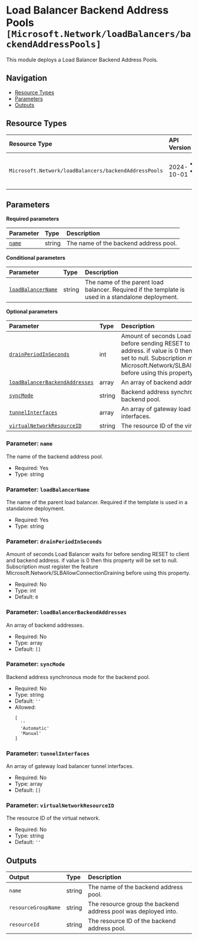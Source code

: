 # Load Balancer Backend Address Pools `[Microsoft.Network/loadBalancers/backendAddressPools]`

This module deploys a Load Balancer Backend Address Pools.

## Navigation

- [Resource Types](#Resource-Types)
- [Parameters](#Parameters)
- [Outputs](#Outputs)

## Resource Types

| Resource Type | API Version | References |
| :-- | :-- | :-- |
| `Microsoft.Network/loadBalancers/backendAddressPools` | 2024-10-01 | <ul style="padding-left: 0px;"><li>[AzAdvertizer](https://www.azadvertizer.net/azresourcetypes/microsoft.network_loadbalancers_backendaddresspools.html)</li><li>[Template reference](https://learn.microsoft.com/en-us/azure/templates/Microsoft.Network/2024-10-01/loadBalancers/backendAddressPools)</li></ul> |

## Parameters

**Required parameters**

| Parameter | Type | Description |
| :-- | :-- | :-- |
| [`name`](#parameter-name) | string | The name of the backend address pool. |

**Conditional parameters**

| Parameter | Type | Description |
| :-- | :-- | :-- |
| [`loadBalancerName`](#parameter-loadbalancername) | string | The name of the parent load balancer. Required if the template is used in a standalone deployment. |

**Optional parameters**

| Parameter | Type | Description |
| :-- | :-- | :-- |
| [`drainPeriodInSeconds`](#parameter-drainperiodinseconds) | int | Amount of seconds Load Balancer waits for before sending RESET to client and backend address. if value is 0 then this property will be set to null. Subscription must register the feature Microsoft.Network/SLBAllowConnectionDraining before using this property. |
| [`loadBalancerBackendAddresses`](#parameter-loadbalancerbackendaddresses) | array | An array of backend addresses. |
| [`syncMode`](#parameter-syncmode) | string | Backend address synchronous mode for the backend pool. |
| [`tunnelInterfaces`](#parameter-tunnelinterfaces) | array | An array of gateway load balancer tunnel interfaces. |
| [`virtualNetworkResourceID`](#parameter-virtualnetworkresourceid) | string | The resource ID of the virtual network. |

### Parameter: `name`

The name of the backend address pool.

- Required: Yes
- Type: string

### Parameter: `loadBalancerName`

The name of the parent load balancer. Required if the template is used in a standalone deployment.

- Required: Yes
- Type: string

### Parameter: `drainPeriodInSeconds`

Amount of seconds Load Balancer waits for before sending RESET to client and backend address. if value is 0 then this property will be set to null. Subscription must register the feature Microsoft.Network/SLBAllowConnectionDraining before using this property.

- Required: No
- Type: int
- Default: `0`

### Parameter: `loadBalancerBackendAddresses`

An array of backend addresses.

- Required: No
- Type: array
- Default: `[]`

### Parameter: `syncMode`

Backend address synchronous mode for the backend pool.

- Required: No
- Type: string
- Default: `''`
- Allowed:
  ```Bicep
  [
    ''
    'Automatic'
    'Manual'
  ]
  ```

### Parameter: `tunnelInterfaces`

An array of gateway load balancer tunnel interfaces.

- Required: No
- Type: array
- Default: `[]`

### Parameter: `virtualNetworkResourceID`

The resource ID of the virtual network.

- Required: No
- Type: string
- Default: `''`

## Outputs

| Output | Type | Description |
| :-- | :-- | :-- |
| `name` | string | The name of the backend address pool. |
| `resourceGroupName` | string | The resource group the backend address pool was deployed into. |
| `resourceId` | string | The resource ID of the backend address pool. |
